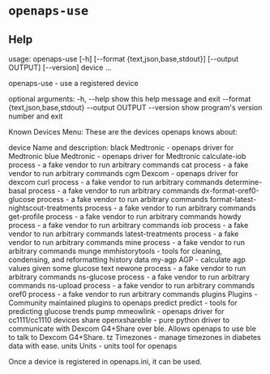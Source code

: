 # `openaps-use`

## Help
usage: openaps-use [-h] [--format {text,json,base,stdout}] [--output OUTPUT]
                   [--version]
                   device ...

 openaps-use - use a registered device

optional arguments:
  -h, --help            show this help message and exit
  --format {text,json,base,stdout}
  --output OUTPUT
  --version             show program's version number and exit

Known Devices Menu:
  These are the devices openaps knows about:    

  device                Name and description:
    black               Medtronic - openaps driver for Medtronic
    blue                Medtronic - openaps driver for Medtronic
    calculate-iob       process - a fake vendor to run arbitrary commands
    cat                 process - a fake vendor to run arbitrary commands
    cgm                 Dexcom - openaps driver for dexcom
    curl                process - a fake vendor to run arbitrary commands
    determine-basal     process - a fake vendor to run arbitrary commands
    dx-format-oref0-glucose
                        process - a fake vendor to run arbitrary commands
    format-latest-nightscout-treatments
                        process - a fake vendor to run arbitrary commands
    get-profile         process - a fake vendor to run arbitrary commands
    howdy               process - a fake vendor to run arbitrary commands
    iob                 process - a fake vendor to run arbitrary commands
    latest-treatments   process - a fake vendor to run arbitrary commands
    mine                process - a fake vendor to run arbitrary commands
    munge               mmhistorytools - tools for cleaning, condensing, and
                        reformatting history data
    my-agp              AGP - calculate agp values given some glucose text
    newone              process - a fake vendor to run arbitrary commands
    ns-glucose          process - a fake vendor to run arbitrary commands
    ns-upload           process - a fake vendor to run arbitrary commands
    oref0               process - a fake vendor to run arbitrary commands
    plugins             Plugins - Community maintained plugins to openaps
    predict             predict - tools for predicting glucose trends
    pump                mmeowlink - openaps driver for cc1111/cc1110 devices
    share               openxshareble - pure python driver to communicate with
                        Dexcom G4+Share over ble. Allows openaps to use ble to
                        talk to Dexcom G4+Share.
    tz                  Timezones - manage timezones in diabetes data with
                        ease.
    units               Units - units tool for openaps

Once a device is registered in openaps.ini, it can be used.
